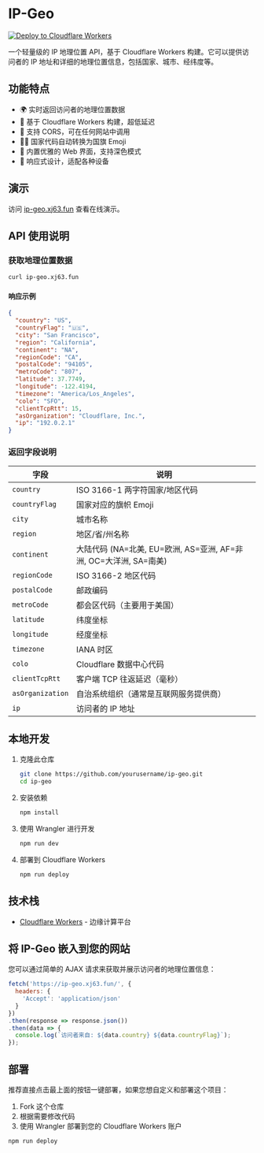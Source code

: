 # IP-Geo

[![Deploy to Cloudflare Workers](https://deploy.workers.cloudflare.com/button)](https://deploy.workers.cloudflare.com/?url=https://github.com/xj63/ip-geo)

一个轻量级的 IP 地理位置 API，基于 Cloudflare Workers 构建。它可以提供访问者的 IP 地址和详细的地理位置信息，包括国家、城市、经纬度等。

## 功能特点

- 🌍 实时返回访问者的地理位置数据
- 🚀 基于 Cloudflare Workers 构建，超低延迟
- 🔄 支持 CORS，可在任何网站中调用
- 🏳️‍🌈 国家代码自动转换为国旗 Emoji
- 🎨 内置优雅的 Web 界面，支持深色模式
- 📱 响应式设计，适配各种设备

## 演示

访问 [ip-geo.xj63.fun](https://ip-geo.xj63.fun) 查看在线演示。

## API 使用说明

### 获取地理位置数据

```bash
curl ip-geo.xj63.fun
```

#### 响应示例

```json
{
  "country": "US",
  "countryFlag": "🇺🇸",
  "city": "San Francisco",
  "region": "California",
  "continent": "NA",
  "regionCode": "CA",
  "postalCode": "94105",
  "metroCode": "807",
  "latitude": 37.7749,
  "longitude": -122.4194,
  "timezone": "America/Los_Angeles",
  "colo": "SFO",
  "clientTcpRtt": 15,
  "asOrganization": "Cloudflare, Inc.",
  "ip": "192.0.2.1"
}
```

### 返回字段说明

| 字段 | 说明 |
|------|------|
| `country` | ISO 3166-1 两字符国家/地区代码 |
| `countryFlag` | 国家对应的旗帜 Emoji |
| `city` | 城市名称 |
| `region` | 地区/省/州名称 |
| `continent` | 大陆代码 (NA=北美, EU=欧洲, AS=亚洲, AF=非洲, OC=大洋洲, SA=南美) |
| `regionCode` | ISO 3166-2 地区代码 |
| `postalCode` | 邮政编码 |
| `metroCode` | 都会区代码（主要用于美国） |
| `latitude` | 纬度坐标 |
| `longitude` | 经度坐标 |
| `timezone` | IANA 时区 |
| `colo` | Cloudflare 数据中心代码 |
| `clientTcpRtt` | 客户端 TCP 往返延迟（毫秒） |
| `asOrganization` | 自治系统组织（通常是互联网服务提供商） |
| `ip` | 访问者的 IP 地址 |

## 本地开发

1. 克隆此仓库
   ```bash
   git clone https://github.com/yourusername/ip-geo.git
   cd ip-geo
   ```

2. 安装依赖
   ```bash
   npm install
   ```

3. 使用 Wrangler 进行开发
   ```bash
   npm run dev
   ```

4. 部署到 Cloudflare Workers
   ```bash
   npm run deploy
   ```

## 技术栈

- [Cloudflare Workers](https://workers.cloudflare.com/) - 边缘计算平台

## 将 IP-Geo 嵌入到您的网站

您可以通过简单的 AJAX 请求来获取并展示访问者的地理位置信息：

```javascript
fetch('https://ip-geo.xj63.fun/', {
  headers: {
    'Accept': 'application/json'
  }
})
.then(response => response.json())
.then(data => {
  console.log(`访问者来自: ${data.country} ${data.countryFlag}`);
});
```

## 部署

推荐直接点击最上面的按钮一键部署，如果您想自定义和部署这个项目：

1. Fork 这个仓库
2. 根据需要修改代码
3. 使用 Wrangler 部署到您的 Cloudflare Workers 账户

```bash
npm run deploy
```
